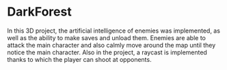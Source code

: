 # DarkForest
In this 3D project, the artificial intelligence of enemies was implemented, as well as the ability to make saves and unload them. Enemies are able to attack the main character and also calmly move around the map until they notice the main character. Also in the project, a raycast is implemented thanks to which the player can shoot at opponents.
